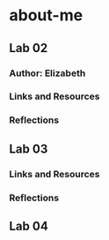 # about-me

## Lab 02

### Author: Elizabeth

### Links and Resources

### Reflections

## Lab 03

### Links and Resources

### Reflections

## Lab 04
